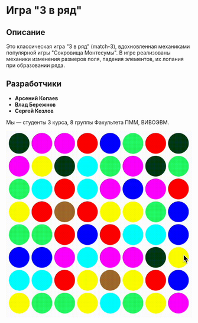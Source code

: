 # Игра "3 в ряд"

## Описание

Это классическая игра "3 в ряд" (match-3), вдохновленная механиками популярной игры "Сокровища Монтесумы". В игре реализованы механики изменения размеров поля, падения элементов, их лопания при образовании ряда.

## Разработчики

- **Арсений Копаев**  
- **Влад Бережнов**  
- **Сергей Козлов**

Мы — студенты 3 курса, 8 группы Факультета ПММ, ВИВОЭВМ.

![Demo](./vue/src/assets/demo.gif)

